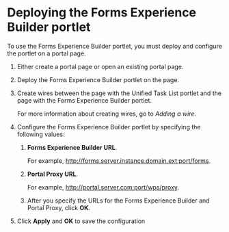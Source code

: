 # Deploying the Forms Experience Builder portlet



To use the Forms Experience Builder portlet, you must deploy and configure the portlet on a portal page.

1.  Either create a portal page or open an existing portal page.

2.  Deploy the Forms Experience Builder portlet on the page.

3.  Create wires between the page with the Unified Task List portlet and the page with the Forms Experience Builder portlet.

    For more information about creating wires, go to *Adding a wire*.

4.  Configure the Forms Experience Builder portlet by specifying the following values:

    1.  **Forms Experience Builder URL**.

        For example, http://forms.server.instance.domain.ext:port/forms.

    2.  **Portal Proxy URL**.

        For example, http://portal.server.com:port/wps/proxy.

    3.  After you specify the URLs for the Forms Experience Builder and Portal Proxy, click **OK**.

5.  Click **Apply** and **OK** to save the configuration


